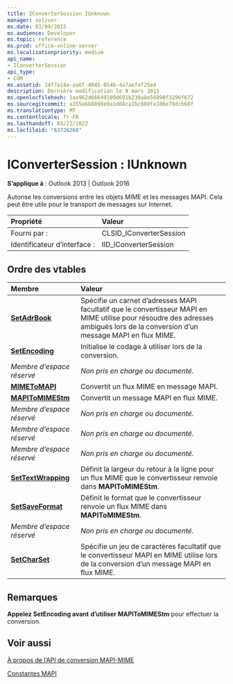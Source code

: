 ```yaml
---
title: IConverterSession IUnknown
manager: soliver
ms.date: 03/09/2015
ms.audience: Developer
ms.topic: reference
ms.prod: office-online-server
ms.localizationpriority: medium
api_name:
- IConverterSession
api_type:
- COM
ms.assetid: 24f7a14a-aa6f-4045-054b-4a7aefef25e4
description: Dernière modification le 9 mars 2015
ms.openlocfilehash: 1aa962d66649109d691b238a8e56098f3296f672
ms.sourcegitcommit: a355e6b8898e9a1d66ca1bc808fe106e78dcb68f
ms.translationtype: MT
ms.contentlocale: fr-FR
ms.lasthandoff: 03/22/2022
ms.locfileid: "63726268"
---
```

# <a name="iconvertersession--iunknown"></a>IConverterSession : IUnknown

  
  
**S’applique à** : Outlook 2013 | Outlook 2016 
  
Autorise les conversions entre les objets MIME et les messages MAPI. Cela peut être utile pour le transport de messages sur Internet.
  
|Propriété |Valeur |
|:-----|:-----|
|Fourni par :  <br/> |CLSID_IConverterSession  <br/> |
|Identificateur d’interface :  <br/> |IID_IConverterSession  <br/> |
   
## <a name="vtable-order"></a>Ordre des vtables

|Membre |Valeur |
|:-----|:-----|
|**[SetAdrBook](iconvertersession-setadrbook.md)** <br/> |Spécifie un carnet d’adresses MAPI facultatif que le convertisseur MAPI en MIME utilise pour résoudre des adresses ambiguës lors de la conversion d’un message MAPI en flux MIME. |
|**[SetEncoding](iconvertersession-setencoding.md)** <br/> |Initialise le codage à utiliser lors de la conversion. |
| *Membre d’espace réservé*  <br/> | *Non pris en charge ou documenté.*  <br/> |
|**[MIMEToMAPI](iconvertersession-mimetomapi.md)** <br/> |Convertit un flux MIME en message MAPI. |
|**[MAPIToMIMEStm](iconvertersession-mapitomimestm.md)** <br/> |Convertit un message MAPI en flux MIME. |
| *Membre d’espace réservé*  <br/> | *Non pris en charge ou documenté.*  <br/> |
| *Membre d’espace réservé*  <br/> | *Non pris en charge ou documenté.*  <br/> |
| *Membre d’espace réservé*  <br/> | *Non pris en charge ou documenté.*  <br/> |
|**[SetTextWrapping](iconvertersession-settextwrapping.md)** <br/> |Définit la largeur du retour à la ligne pour un flux MIME que le convertisseur renvoie dans **MAPIToMIMEStm**. |
|**[SetSaveFormat](iconvertersession-setsaveformat.md)** <br/> |Définit le format que le convertisseur renvoie un flux MIME dans **MAPIToMIMEStm**. |
| *Membre d’espace réservé*  <br/> | *Non pris en charge ou documenté.*  <br/> |
|**[SetCharSet](iconvertersession-setcharset.md)** <br/> |Spécifie un jeu de caractères facultatif que le convertisseur MAPI en MIME utilise lors de la conversion d’un message MAPI en flux MIME. |
   
## <a name="remarks"></a>Remarques

**Appelez SetEncoding avant** **d’utiliser MAPIToMIMEStm** pour effectuer la conversion. 
  
## <a name="see-also"></a>Voir aussi



[À propos de l’API de conversion MAPI-MIME](about-the-mapi-mime-conversion-api.md)
  
[Constantes MAPI](mapi-constants.md)

